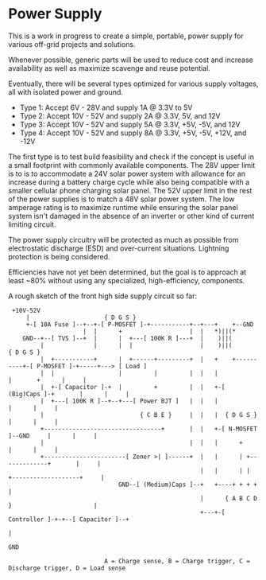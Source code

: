 # Power Supply

This is a work in progress to create a simple, portable, power supply for various off-grid projects and solutions.

Whenever possible, generic parts will be used to reduce cost and increase availability as well as maximize scavenge and reuse potential.

Eventually, there will be several types optimized for various supply voltages, all with isolated power and ground.
- Type 1: Accept 6V - 28V and supply 1A @ 3.3V to 5V
- Type 2: Accept 10V - 52V and supply 2A @ 3.3V, 5V, and 12V
- Type 3: Accept 10V - 52V and supply 5A @ 3.3V, +5V, -5V, and 12V
- Type 4: Accept 10V - 52V and supply 8A @ 3.3V, +5V, -5V, +12V, and -12V

The first type is to test build feasibility and check if the concept is useful in a small footprint with commonly available components. The 28V upper limit is to is to accommodate a 24V solar power system with allowance for an increase during a battery charge cycle while also being compatible with a smaller cellular phone charging solar panel. The 52V upper limit in the rest of the power supplies is to match a 48V solar power system. The low amperage rating is to maximize runtime while ensuring the solar panel system isn't damaged in the absence of an inverter or other kind of current limiting circuit.

The power supply circuitry will be protected as much as possible from electrostatic discharge (ESD) and over-current situations. Lightning protection is being considered.

Efficiencies have not yet been determined, but the goal is to approach at least ~80% without using any specialized, high-efficiency, components.

A rough sketch of the front high side supply circuit so far:
```
 +10V-52V
     |                     { D G S }
     +-[ 10A Fuse ]--+--+-[ P-MOSFET ]-+-----------+--+---+    +--GND
                     |  |      +                   |  |   *)||(*
    GND--+--[ TVS ]--+  |      |  +---[ 100K R ]---+  |    )||(
         |              |      |  |                   |    )||(               { D G S }
         |  +-----------+      |  +------+---------+  |   +    +----------+-[ P-MOSFET ]-+-----+---> [ Load ]
         |  |                  |         |         |  |   |               |       +      |     |
         |  +-[ Capacitor ]-+  |         +         |  |   +-[ (Big)Caps ]-+       |      |     |
         |  +---[ 100K R ]--+--+---[ Power BJT ]   |  |   |                       |      |     |
         |                           { C B E }     |  |   |  { D G S }            |      |     |
         +---------------------------------+       |  |   +-[ N-MOSFET ]--GND     |      |     |
         |                                         |  |   |      +                |      |     |
         +-----------------------[ Zener >| ]------+  |   |      | +-------------+       |     |
                                                      |   |      | | +-------------------+     |
                               GND--[ (Medium)Caps ]--+   +----+ + + +                         |
                                                      |      { A B C D }                       |
                                                      +---+-[ Controller ]-+-+--[ Capacitor ]--+
                                                                             |
                                                                            GND

                           A = Charge sense, B = Charge trigger, C = Discharge trigger, D = Load sense
```
